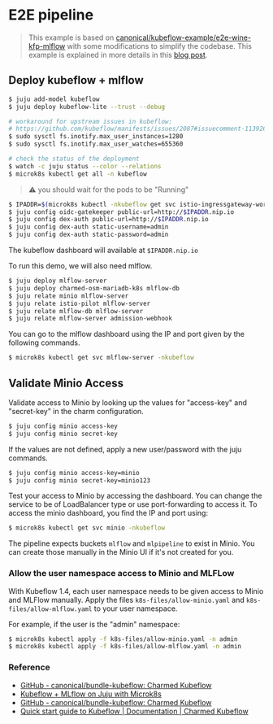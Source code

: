 # E2E pipeline

> This example is based on [canonical/kubeflow-example/e2e-wine-kfp-mlflow](https://github.com/canonical/kubeflow-examples/tree/main/e2e-wine-kfp-mlflow)
> with some modifications to simplify the codebase. This example is explained
> in more details in this [blog post](https://ubuntu.com/blog/mlops-pipeline-with-mlflow-seldon-core-and-kubeflow-pipelines).


## Deploy kubeflow + mlflow

```sh
$ juju add-model kubeflow
$ juju deploy kubeflow-lite --trust --debug

# workaround for upstream issues in kubeflow:
# https://github.com/kubeflow/manifests/issues/2087#issuecomment-1139260511
$ sudo sysctl fs.inotify.max_user_instances=1280
$ sudo sysctl fs.inotify.max_user_watches=655360
```

```sh
# check the status of the deployment
$ watch -c juju status --color --relations
$ microk8s kubectl get all -n kubeflow
```

> :warning: you should wait for the pods to be "Running"

```sh
$ IPADDR=$(microk8s kubectl -nkubeflow get svc istio-ingressgateway-workload -o jsonpath='{.status.loadBalancer.ingress[0].ip}')
$ juju config oidc-gatekeeper public-url=http://$IPADDR.nip.io
$ juju config dex-auth public-url=http://$IPADDR.nip.io
$ juju config dex-auth static-username=admin
$ juju config dex-auth static-password=admin
```

The kubeflow dashboard will available at `$IPADDR.nip.io`

To run this demo, we will also need mlflow.

```sh
$ juju deploy mlflow-server
$ juju deploy charmed-osm-mariadb-k8s mlflow-db
$ juju relate minio mlflow-server
$ juju relate istio-pilot mlflow-server
$ juju relate mlflow-db mlflow-server
$ juju relate mlflow-server admission-webhook
```

You can go to the mlflow dashboard using the IP and port given by the following
commands.

```sh
$ microk8s kubectl get svc mlflow-server -nkubeflow
```

## Validate Minio Access

Validate access to Minio by looking up the values for "access-key" and "secret-key" in the
charm configuration.

```sh
$ juju config minio access-key
$ juju config minio secret-key
```
If the values are not defined, apply a new user/password with the juju commands.

```sh
$ juju config minio access-key=minio
$ juju config minio secret-key=minio123
```

Test your access to Minio by accessing the dashboard. You can change the service
to be of LoadBalancer type or use port-forwarding to access it. To access the
minio dashboard, you find the IP and port using:

```sh
$ microk8s kubectl get svc minio -nkubeflow
```

The pipeline expects buckets `mlflow` and `mlpipeline` to exist in Minio. You
can create those manually in the Minio UI if it's not created for you.


### Allow the user namespace access to Minio and MLFLow

With Kubeflow 1.4, each user namespace needs to be given access to Minio and
MLFlow manually.  Apply the files `k8s-files/allow-minio.yaml` and
`k8s-files/allow-mlflow.yaml` to your user namespace.

For example, if the user is the "admin" namespace:

```sh
$ microk8s kubectl apply -f k8s-files/allow-minio.yaml -n admin
$ microk8s kubectl apply -f k8s-files/allow-mlflow.yaml -n admin
```

### Reference

* [GitHub - canonical/bundle-kubeflow: Charmed Kubeflow](https://github.com/canonical/bundle-kubeflow)
* [Kubeflow + MLflow on Juju with Microk8s](https://github.com/canonical/mlflow-operator)
* [GitHub - canonical/bundle-kubeflow: Charmed Kubeflow](https://github.com/canonical/bundle-kubeflow)
* [Quick start guide to Kubeflow | Documentation | Charmed Kubeflow](https://charmed-kubeflow.io/docs/quickstart)

